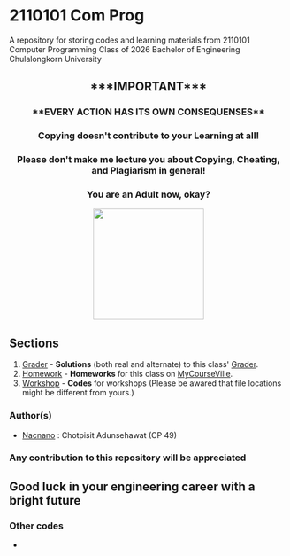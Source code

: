# 2110101 Com Prog

A repository for storing codes and learning materials from 2110101 Computer Programming Class of 2026 Bachelor of Engineering Chulalongkorn University

<h2 align="center" style="font-weight:bold">
***IMPORTANT***
</h2>

<h3 align="center" style="font-weight:bold">
**EVERY ACTION HAS ITS OWN CONSEQUENSES**
</h3>

<h3 align="center">
Copying doesn't contribute to your <strong> Learning </strong> at all!
</h3>

<h3 align="center">
Please don't make me lecture you about Copying, Cheating, and Plagiarism in general!
</h3>

<h3 align="center">
You are an <strong>Adult</strong> now, okay?
</h3>

<p align="center">
<img src="https://www.mend.io/wp-content/media/2021/04/aHViPTcyNTE0JmNtZD1pdGVtZWRpdG9yaW1hZ2UmZmlsZW5hbWU9aXRlbWVkaXRvcmltYWdlXzVlYTE1OWQ2M2MyZTAuanBnJnZlcnNpb249MDAwMCZzaWc9ZmFiZTNmMTFmZTE1N2Y5NTcwZTU5MTY5Mzk2MWQxY2M.jpeg" height=200>
</p>

## Sections

 1. [Grader](https://github.com/Nacnano/2110101-com-prog/tree/main/grader) - **Solutions** (both real and alternate) to this class' [Grader](https://2110101.nattee.net).
 2. [Homework](https://github.com/Nacnano/2110101-com-prog/tree/main/homework) - **Homeworks** for this class on  [MyCourseVille](https://www.mycourseville.com/?q=courseville/course/29665).
 3. [Workshop](https://github.com/Nacnano/2110101-com-prog/tree/main/workshop) - **Codes** for workshops (Please be awared that file locations might be different from yours.)

### Author(s)

- [Nacnano](https://github.com/Nacnano) : Chotpisit Adunsehawat (CP 49)

### Any contribution to this repository will be appreciated

## Good luck in your engineering career with a bright future

### Other codes
- 
